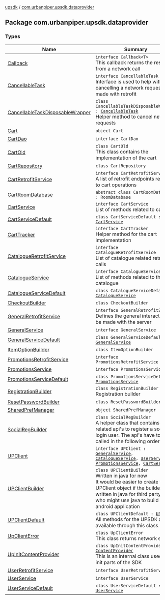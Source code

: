 [upsdk](../index.md) / [com.urbanpiper.upsdk.dataprovider](./index.md)

## Package com.urbanpiper.upsdk.dataprovider

### Types

| Name | Summary |
|---|---|
| [Callback](-callback/index.md) | `interface Callback<T>`<br>This callback returns the response from a network call |
| [CancellableTask](-cancellable-task/index.md) | `interface CancellableTask`<br>Interface is used to help with cancelling a network request made with retrofit |
| [CancellableTaskDisposableWrapper](-cancellable-task-disposable-wrapper/index.md) | `class CancellableTaskDisposableWrapper : `[`CancellableTask`](-cancellable-task/index.md)<br>Helper method to cancel network requests |
| [Cart](-cart/index.md) | `object Cart` |
| [CartDao](-cart-dao/index.md) | `interface CartDao` |
| [CartOld](-cart-old/index.md) | `class CartOld`<br>This class contains the implementation of the cart |
| [CartRepository](-cart-repository/index.md) | `class CartRepository` |
| [CartRetrofitService](-cart-retrofit-service/index.md) | `interface CartRetrofitService`<br>A list of retrofit endpoints related to cart operations |
| [CartRoomDatabase](-cart-room-database/index.md) | `abstract class CartRoomDatabase : RoomDatabase` |
| [CartService](-cart-service/index.md) | `interface CartService`<br>List of methods related to cart |
| [CartServiceDefault](-cart-service-default/index.md) | `class CartServiceDefault : `[`CartService`](-cart-service/index.md) |
| [CartTracker](-cart-tracker/index.md) | `interface CartTracker`<br>Helper method for the cart implementation |
| [CatalogueRetrofitService](-catalogue-retrofit-service/index.md) | `interface CatalogueRetrofitService`<br>List of catalogue related retrofit calls |
| [CatalogueService](-catalogue-service/index.md) | `interface CatalogueService`<br>List of methods related to the catalogue |
| [CatalogueServiceDefault](-catalogue-service-default/index.md) | `class CatalogueServiceDefault : `[`CatalogueService`](-catalogue-service/index.md) |
| [CheckoutBuilder](-checkout-builder/index.md) | `class CheckoutBuilder` |
| [GeneralRetrofitService](-general-retrofit-service/index.md) | `interface GeneralRetrofitService`<br>Defines the general interactions to be made with the server |
| [GeneralService](-general-service/index.md) | `interface GeneralService` |
| [GeneralServiceDefault](-general-service-default/index.md) | `class GeneralServiceDefault : `[`GeneralService`](-general-service/index.md) |
| [ItemOptionBuilder](-item-option-builder/index.md) | `class ItemOptionBuilder` |
| [PromotionsRetrofitService](-promotions-retrofit-service/index.md) | `interface PromotionsRetrofitService` |
| [PromotionsService](-promotions-service/index.md) | `interface PromotionsService` |
| [PromotionsServiceDefault](-promotions-service-default/index.md) | `class PromotionsServiceDefault : `[`PromotionsService`](-promotions-service/index.md) |
| [RegistrationBuilder](-registration-builder/index.md) | `class RegistrationBuilder`<br>Registration builder |
| [ResetPasswordBuilder](-reset-password-builder/index.md) | `class ResetPasswordBuilder` |
| [SharedPrefManager](-shared-pref-manager/index.md) | `object SharedPrefManager` |
| [SocialRegBuilder](-social-reg-builder/index.md) | `class SocialRegBuilder`<br>A helper class that contains the related api's to register a social login user. The api's have to be called in the following order. |
| [UPClient](-u-p-client/index.md) | `interface UPClient : `[`GeneralService`](-general-service/index.md)`, `[`CatalogueService`](-catalogue-service/index.md)`, `[`UserService`](-user-service/index.md)`, `[`PromotionsService`](-promotions-service/index.md)`, `[`CartService`](-cart-service/index.md) |
| [UPClientBuilder](-u-p-client-builder/index.md) | `class UPClientBuilder`<br>Written in java for now <br> It would be easier to create the UPClient object if the builder was written in java for third party dev's who might use java to build the android application |
| [UPClientDefault](-u-p-client-default/index.md) | `class UPClientDefault : `[`UPClient`](-u-p-client/index.md)<br>All methods for the UPSDK are available through this class. |
| [UpClientError](-up-client-error/index.md) | `class UpClientError`<br>This class returns network errors |
| [UpInitContentProvider](-up-init-content-provider/index.md) | `class UpInitContentProvider : `[`ContentProvider`](https://developer.android.com/reference/android/content/ContentProvider.html)<br>This is an internal class used to init parts of the SDK |
| [UserRetrofitService](-user-retrofit-service/index.md) | `interface UserRetrofitService` |
| [UserService](-user-service/index.md) | `interface UserService` |
| [UserServiceDefault](-user-service-default/index.md) | `class UserServiceDefault : `[`UserService`](-user-service/index.md) |
